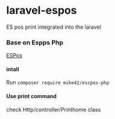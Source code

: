 # laravel-espos
ES pos print integrated into the laravel

### Base on Espps Php
[ESPos ](https://github.com/mike42/escpos-php)

#### intall 

Run 
`composer require mike42/escpos-php`

#### Use print command 

check Http/controller/Printhome class 


